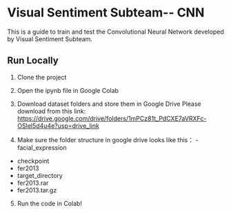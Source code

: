 
# Visual Sentiment Subteam-- CNN

This is a guide to train and test the Convolutional Neural Network developed by Visual Sentiment Subteam.




## Run Locally

1. Clone the project

2. Open the ipynb file in Google Colab

3. Download dataset folders and store them in Google Drive
Please download from this link: https://drive.google.com/drive/folders/1mPCz81t_PdCXE7aVRXFc-OSlel5d4u4e?usp=drive_link

4. Make sure the folder structure in google drive looks like this：
-facial_expression
- checkpoint    
- fer2013  
- target_directory
- fer2013.rar
- fer2013.tar.gz 

5. Run the code in Colab!



